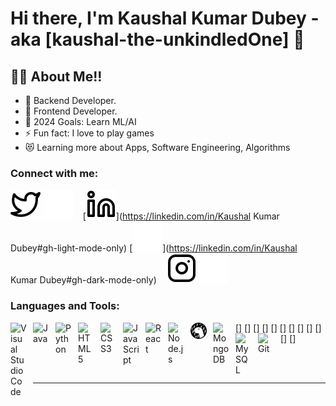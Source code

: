 # Hi there, I'm Kaushal Kumar Dubey - aka [kaushal-the-unkindledOne] 👋 


## 🧑‍💻 About Me!!

- 💼 Backend Developer.
- 🌄 Frontend Developer.
- 🥅 2024 Goals: Learn ML/AI
- ⚡ Fun fact: I love to play games
- 😻 Learning more about Apps, Software Engineering, Algorithms

### Connect with me:

[![Twitter](./img/twitter-light.svg)](https://twitter.com/catrick_bateman#gh-light-mode-only)
[![Twitter](./img/twitter-dark.svg)](https://twitter.com/catrick_bateman#gh-dark-mode-only)
&nbsp;&nbsp;
[![LinkedIn](./img/linkedin-light.svg)](https://linkedin.com/in/Kaushal Kumar Dubey#gh-light-mode-only)
[![LinkedIn](./img/linkedin-dark.svg)](https://linkedin.com/in/Kaushal Kumar Dubey#gh-dark-mode-only)
&nbsp;&nbsp;
[![Instagram](./img/instagram-light.svg)](https://instagram.com/thenamelessking5#gh-light-mode-only)
[![Instagram](./img/instagram-dark.svg)](https://instagram.com/thenamelessking5#gh-dark-mode-only)

### Languages and Tools:

[<img align="left" alt="Visual Studio Code" width="26px" src="https://cdn.jsdelivr.net/gh/devicons/devicon/icons/vscode/vscode-original.svg" style="padding-right:10px;" />]
[<img align="left" alt="Java" width="26px" src="https://cdn.jsdelivr.net/gh/devicons/devicon/icons/java/java-original.svg" style="padding-right:10px;" />]
[<img align="left" alt="Python" width="26px" src="https://cdn.jsdelivr.net/gh/devicons/devicon/icons/python/python-original.svg" style="padding-right:10px;" />]
[<img align="left" alt="HTML5" width="26px" src="https://cdn.jsdelivr.net/gh/devicons/devicon/icons/html5/html5-original.svg" style="padding-right:10px;" />]
[<img align="left" alt="CSS3" width="26px" src="https://cdn.jsdelivr.net/gh/devicons/devicon/icons/css3/css3-original.svg" style="padding-right:10px;" />]
[<img align="left" alt="JavaScript" width="26px" src="https://cdn.jsdelivr.net/gh/devicons/devicon/icons/javascript/javascript-original.svg" style="padding-right:10px;" />]
[<img align="left" alt="React" width="26px" src="https://cdn.jsdelivr.net/gh/devicons/devicon/icons/react/react-original.svg" style="padding-right:10px;" />]
[<img align="left" alt="Node.js" width="26px" src="https://cdn.jsdelivr.net/gh/devicons/devicon/icons/nodejs/nodejs-original.svg" style="padding-right:10px;" />]
[<img align="left" alt="Deno" width="26px" src="./img/deno-light.svg" style="padding-right:10px;" />]
[<img align="left" alt="MongoDB" width="26px" src="https://cdn.jsdelivr.net/gh/devicons/devicon/icons/mongodb/mongodb-original.svg" style="padding-right:10px;" />]
[<img align="left" alt="MySQL" width="26px" src="https://cdn.jsdelivr.net/gh/devicons/devicon/icons/mysql/mysql-original.svg" style="padding-right:10px;" />]
[<img align="left" alt="Git" width="26px" src="https://cdn.jsdelivr.net/gh/devicons/devicon/icons/git/git-original.svg" style="padding-right:10px;" />]

<br />
<br />

---

[twitter]: https://twitter.com/catrick_bateman
[instagram]: https://instagram.com/thenamelessking5
[linkedin]: https://linkedin.com/in/kaushal-kumar-dubey-607016285